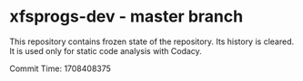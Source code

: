 # xfsprogs-dev - master branch

This repository contains frozen state of the repository.
Its history is cleared. It is used only for static code
analysis with Codacy.

Commit Time: 1708408375